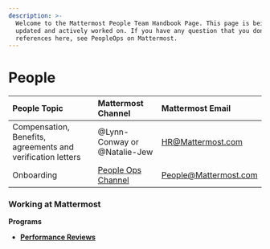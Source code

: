 ```yaml
---
description: >-
  Welcome to the Mattermost People Team Handbook Page. This page is being
  updated and actively worked on. If you have any question that you don't see
  references here, see PeopleOps on Mattermost.
---
```


# People

| People Topic | Mattermost Channel  | Mattermost Email |
| :--- | :--- | :--- |
| Compensation, Benefits, agreements and verification letters | @Lynn-Conway or @Natalie-Jew | HR@Mattermost.com |
| Onboarding | [People Ops Channel ](https://community.mattermost.com/private-core/channels/people-ops) | People@Mattermost.com |

### Working at Mattermost 

**Programs**

* [**Performance Reviews**](https://handbook.mattermost.com/operations/people/performance-reviews-50)

